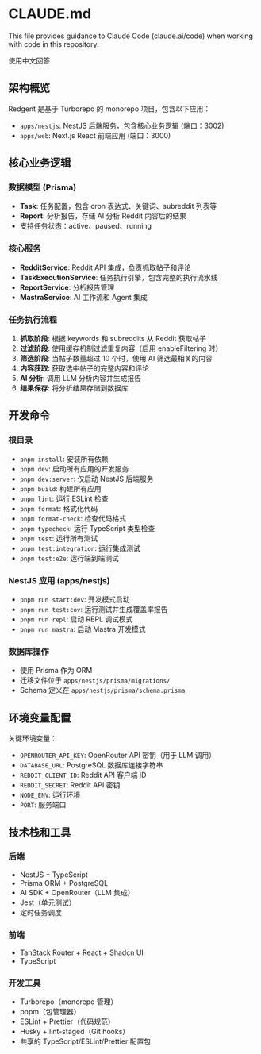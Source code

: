 # CLAUDE.md

This file provides guidance to Claude Code (claude.ai/code) when working with code in this repository.

使用中文回答

## 架构概览

Redgent 是基于 Turborepo 的 monorepo 项目，包含以下应用：

- `apps/nestjs`: NestJS 后端服务，包含核心业务逻辑 (端口：3002)
- `apps/web`: Next.js React 前端应用 (端口：3000)

## 核心业务逻辑

### 数据模型 (Prisma)

- **Task**: 任务配置，包含 cron 表达式、关键词、subreddit 列表等
- **Report**: 分析报告，存储 AI 分析 Reddit 内容后的结果
- 支持任务状态：active、paused、running

### 核心服务

- **RedditService**: Reddit API 集成，负责抓取帖子和评论
- **TaskExecutionService**: 任务执行引擎，包含完整的执行流水线
- **ReportService**: 分析报告管理
- **MastraService**: AI 工作流和 Agent 集成

### 任务执行流程

1. **抓取阶段**: 根据 keywords 和 subreddits 从 Reddit 获取帖子
2. **过滤阶段**: 使用缓存机制过滤重复内容（启用 enableFiltering 时）
3. **筛选阶段**: 当帖子数量超过 10 个时，使用 AI 筛选最相关的内容
4. **内容获取**: 获取选中帖子的完整内容和评论
5. **AI 分析**: 调用 LLM 分析内容并生成报告
6. **结果保存**: 将分析结果存储到数据库

## 开发命令

### 根目录

- `pnpm install`: 安装所有依赖
- `pnpm dev`: 启动所有应用的开发服务
- `pnpm dev:server`: 仅启动 NestJS 后端服务
- `pnpm build`: 构建所有应用
- `pnpm lint`: 运行 ESLint 检查
- `pnpm format`: 格式化代码
- `pnpm format-check`: 检查代码格式
- `pnpm typecheck`: 运行 TypeScript 类型检查
- `pnpm test`: 运行所有测试
- `pnpm test:integration`: 运行集成测试
- `pnpm test:e2e`: 运行端到端测试

### NestJS 应用 (apps/nestjs)

- `pnpm run start:dev`: 开发模式启动
- `pnpm run test:cov`: 运行测试并生成覆盖率报告
- `pnpm run repl`: 启动 REPL 调试模式
- `pnpm run mastra`: 启动 Mastra 开发模式

### 数据库操作

- 使用 Prisma 作为 ORM
- 迁移文件位于 `apps/nestjs/prisma/migrations/`
- Schema 定义在 `apps/nestjs/prisma/schema.prisma`

## 环境变量配置

关键环境变量：

- `OPENROUTER_API_KEY`: OpenRouter API 密钥（用于 LLM 调用）
- `DATABASE_URL`: PostgreSQL 数据库连接字符串
- `REDDIT_CLIENT_ID`: Reddit API 客户端 ID
- `REDDIT_SECRET`: Reddit API 密钥
- `NODE_ENV`: 运行环境
- `PORT`: 服务端口

## 技术栈和工具

### 后端

- NestJS + TypeScript
- Prisma ORM + PostgreSQL
- AI SDK + OpenRouter（LLM 集成）
- Jest（单元测试）
- 定时任务调度

### 前端

- TanStack Router + React + Shadcn UI
- TypeScript

### 开发工具

- Turborepo（monorepo 管理）
- pnpm（包管理器）
- ESLint + Prettier（代码规范）
- Husky + lint-staged（Git hooks）
- 共享的 TypeScript/ESLint/Prettier 配置包
